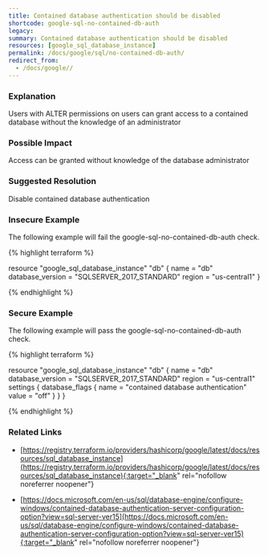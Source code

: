 ```yaml
---
title: Contained database authentication should be disabled
shortcode: google-sql-no-contained-db-auth
legacy: 
summary: Contained database authentication should be disabled 
resources: [google_sql_database_instance] 
permalink: /docs/google/sql/no-contained-db-auth/
redirect_from: 
  - /docs/google//
---
```


### Explanation

Users with ALTER permissions on users can grant access to a contained database without the knowledge of an administrator

### Possible Impact
Access can be granted without knowledge of the database administrator

### Suggested Resolution
Disable contained database authentication


### Insecure Example

The following example will fail the google-sql-no-contained-db-auth check.

{% highlight terraform %}

resource "google_sql_database_instance" "db" {
	name             = "db"
	database_version = "SQLSERVER_2017_STANDARD"
	region           = "us-central1"
}
			
{% endhighlight %}



### Secure Example

The following example will pass the google-sql-no-contained-db-auth check.

{% highlight terraform %}

resource "google_sql_database_instance" "db" {
	name             = "db"
	database_version = "SQLSERVER_2017_STANDARD"
	region           = "us-central1"
	settings {
	    database_flags {
		    name  = "contained database authentication"
		    value = "off"
		}
	}
}
			
{% endhighlight %}



### Related Links


- [https://registry.terraform.io/providers/hashicorp/google/latest/docs/resources/sql_database_instance](https://registry.terraform.io/providers/hashicorp/google/latest/docs/resources/sql_database_instance){:target="_blank" rel="nofollow noreferrer noopener"}

- [https://docs.microsoft.com/en-us/sql/database-engine/configure-windows/contained-database-authentication-server-configuration-option?view=sql-server-ver15](https://docs.microsoft.com/en-us/sql/database-engine/configure-windows/contained-database-authentication-server-configuration-option?view=sql-server-ver15){:target="_blank" rel="nofollow noreferrer noopener"}


